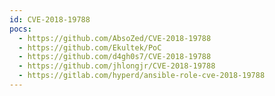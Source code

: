 ```yaml
---
id: CVE-2018-19788
pocs:
  - https://github.com/AbsoZed/CVE-2018-19788
  - https://github.com/Ekultek/PoC
  - https://github.com/d4gh0s7/CVE-2018-19788
  - https://github.com/jhlongjr/CVE-2018-19788
  - https://gitlab.com/hyperd/ansible-role-cve-2018-19788
---
```

